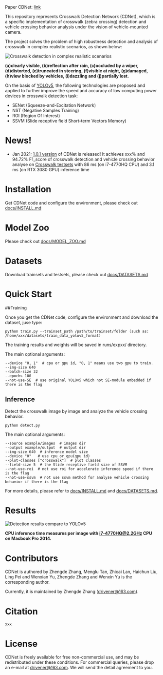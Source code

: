 Paper CDNet: [link](link)

This repository represents Crosswalk Detection Network (CDNet), which is a specific implementation of crosswalk (zebra crossing) detection and vehicle crossing behavior analysis under the vision of vehicle-mounted camera. 

The project solves the problem of high robustness detection and analysis of crosswalk in complex realistic scenarios, as shown below: 

![Crosswalk detection in complex realistic scenarios](https://github.com/zhangzhengde0225/CDNet/blob/master/data/crosswalk%20detection%20in%20complex%20realistic%20scenarios.jpg)

**(a)clearly visible, (b)reflection after rain, (c)occluded by a wiper, (d)distorted, (e)truncated in steering, (f)visible at night, (g)damaged, (h)view blocked by vehicles, (i)dazzling and (j)partially lost.**

On the basis of [YOLOv5](https://github.com/ultralytics/yolov5), the following technologies are proposed and applied to further improve the speed and accuracy of low computing power devices in crosswalk detection task:

+ SENet (Squeeze-and-Excitation Network)
+ NST (Negative Samples Training)
+ ROI (Region Of Interest)
+ SSVM (Slide receptive field Short-term Vectors Memory)

# News!
+ Jan 2021: [1.0.1 version]() of CDNet is released! It achieves xxx% and 94.72% F1_score of crosswalk detection and vehicle crossing behavior analyse on [Crosswalk testsets](https://github.com/zhangzhengde0225/CDNet/blob/master/docs/DATASETS.md) with 86 ms (on i7-4770HQ CPU) and 3.1 ms (on RTX 3080 GPU) inference time




# Installation
Get CDNet code and configure the environment, please check out [docs/INSTALL.md](https://github.com/zhangzhengde0225/CDNet/blob/master/docs/INSTALL.md)

# Model Zoo
Please check out [docs/MODEL_ZOO.md](https://github.com/zhangzhengde0225/CDNet/blob/master/docs/MODEL_ZOO.md)

# Datasets
Download trainsets and testsets, please check out [docs/DATASETS.md](https://github.com/zhangzhengde0225/CDNet/blob/master/docs/DATASETS.md)

# Quick Start
##Training

Once you get the CDNet code, configure the environment and download the dataset, juse type:
```
python train.py --trainset_path /path/to/trainset/folder (such as: /home/xxx/datasets/train_data_yolov5_format) 
```
The training results and weights will be saved in runs/expxx/ directory.

The main optional arguments:
```
--device "0, 1"  # cpu or gpu id, "0, 1" means use two gpu to train.
--img-size 640 
--batch-size 32 
--epochs 100 
--not-use-SE  # use original YOLOv5 which not SE-module embedded if there is the flag
```

## Inference
Detect the crosswalk image by image and analyze the vehicle crossing behavior. 
```
python detect.py
```


The main optional arguments:
```
--source example/images  # images dir
--output example/output  # output dir
--img-size 640  # inference model size
--device "0"   # use cpu or gpu(gpu id)
--plot-classes ["crosswalk"]  # plot classes
--field-size 5  # the Slide receptive field size of SSVM 
--not-use-roi  # not use roi for accelerate inference speed if there is the flag
--not-use-ssvm  # not use ssvm method for analyse vehicle crossing behavior if there is the flag
```

For more details, please refer to [docs/INSTALL.md](https://github.com/zhangzhengde0225/CDNet/blob/master/docs/INSTALL.md) and [docs/DATASETS.md](https://github.com/zhangzhengde0225/CDNet/blob/master/docs/DATASETS.md).


# Results

![Detection results compare to YOLOv5](https://github.com/zhangzhengde0225/CDNet/blob/master/data/Detection%20results%20compare%20to%20YOLOv5.jpg)

**CPU inference time measures per image with i7-4770HQ@2.2GHz CPU on Macbook Pro 2014.**

# Contributors
CDNet is authored by Zhengde Zhang, Menglu Tan, Zhicai Lan, Haichun Liu, Ling Pei and Wenxian Yu, Zhengde Zhang and Wenxin Yu is the corresponding author.

Currently, it is maintained by Zhengde Zhang (drivener@163.com).

# Citation
```
xxx
```

# License
CDNet is freely available for free non-commercial use, and may be redistributed under these conditions. For commercial queries, please drop an e-mail at drivener@163.com. We will send the detail agreement to you.





